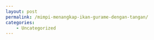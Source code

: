 ```yaml
---
layout: post
permalink: /mimpi-menangkap-ikan-gurame-dengan-tangan/
categories:
    - Uncategorized
---
```


